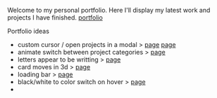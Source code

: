Welcome to my personal portfolio. Here I'll display my latest work and projects I have finished. [portfolio](https://www.youtube.com/watch?v=GrA2i1GNmbg)

Portfolio ideas
- custom cursor / open projects in a modal > [page](https://preview.themeforest.net/item/edrea-personal-portfolio-react-template/full_screen_preview/38647904?_ga=2.196010730.756826940.1673242976-1631037780.1672128513&irgwc=1&clickid=XipxwHVlKxyOTotwUx0Mo3EAUkA3zP0ZSymySM0&iradid=275988&irpid=2305834&iradtype=ONLINE_TRACKING_LINK&irmptype=mediapartner&mp_value1=&utm_campaign=af_impact_radius_2305834&utm_medium=affiliate&utm_source=impact_radius) [page](http://kyros.on3-step.com/)
- animate switch between project categories > [page](https://preview.themeforest.net/item/brook-react-js-creative-multipurpose-template/full_screen_preview/29260817?_ga=2.200141544.756826940.1673242976-1631037780.1672128513&irgwc=1&clickid=XipxwHVlKxyOTotwUx0Mo3EAUkA3zPRdSymySM0&iradid=275988&irpid=2305834&iradtype=ONLINE_TRACKING_LINK&irmptype=mediapartner&mp_value1=&utm_campaign=af_impact_radius_2305834&utm_medium=affiliate&utm_source=impact_radius)
- letters appear to be writting > [page](https://preview.themeforest.net/item/bieber-react-personal-portfolio-template/full_screen_preview/39171447?_ga=2.203859670.756826940.1673242976-1631037780.1672128513&irgwc=1&clickid=XipxwHVlKxyOTotwUx0Mo3EAUkA3zPWtSymySM0&iradid=275988&irpid=2305834&iradtype=ONLINE_TRACKING_LINK&irmptype=mediapartner&mp_value1=&utm_campaign=af_impact_radius_2305834&utm_medium=affiliate&utm_source=impact_radius)
- card moves in 3d > [page](https://dizme.vercel.app/index-dark)
- loading bar > [page](https://adriandanlos.es/)
- black/white to color switch on hover > [page](https://sergio-react.vercel.app/index-glitch)
- 
